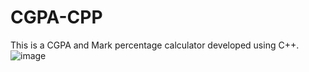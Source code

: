 # CGPA-CPP
This is a CGPA and Mark percentage calculator developed using C++.
![image](https://github.com/sourabmkalliyan/CGPA-CPP/assets/81332117/b5dbfb9a-9373-4438-a79d-2a5fe79e318b)
